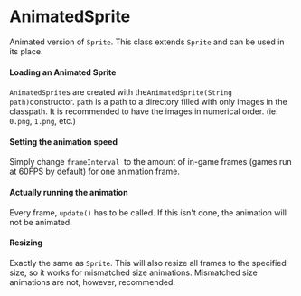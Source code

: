 # AnimatedSprite

Animated version of `Sprite`. This class extends `Sprite` and can be used in its place.

#### Loading an Animated Sprite

`AnimatedSprite`s are created with the`AnimatedSprite(String path)`constructor. `path` is a path to a directory filled with only images in the classpath. It is recommended to have the images in numerical order. (ie. `0.png`, `1.png`, etc.)



#### Setting the animation speed

Simply change `frameInterval`  to the amount of in-game frames (games run at 60FPS by default) for one animation frame.



#### Actually running the animation

Every frame, `update()` has to be called. If this isn't done, the animation will not be animated.



#### Resizing

Exactly the same as `Sprite`. This will also resize all frames to the specified size, so it works for mismatched size animations. Mismatched size animations are not, however, recommended.
